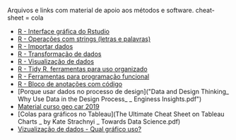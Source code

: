 Arquivos e links com material de apoio aos métodos e software.
cheat-sheet = cola

- [R - Interface gráfica do Rstudio](rstudio-ide.pdf)
- [R - Operações com strings (letras e palavras)](strings.pdf)
- [R - Importar dados](data-import.pdf)
- [R - Transformação de dados](data-transformation.pdf)
- [R - Visualização de dados](data-visualization-2.1.pdf)
- [R - Tidy R, ferramentas para uso organizado](tidyeval.pdf)
- [R - Ferramentas para programação funcional](purrr.pdf)
- [R - Bloco de anotações com código](rmarkdown-2.0.pdf)
- [Porque usar dados no processo de design]("Data and Design Thinking_ Why Use Data in the Design Process_ _ Enginess Insights.pdf")
- [Material curso geo car 2019](SFB_CAR_LeandroBiondo_7_geo_curso_2019.pdf)
- [Colas para gráficos no Tableau](The Ultimate Cheat Sheet on Tableau Charts _ by Kate Strachnyi _ Towards Data Science.pdf)
- [Vizualização de dados - Qual gráfico uso?](which_chart_v6_final_0.pdf)
